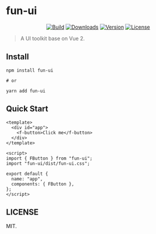 # fun-ui

<p align="center">
  <a href="https://www.npmjs.com/package/fun-ui"><img src="https://img.shields.io/travis/com/hehe1111/fun-ui.svg" alt="Build"></a>
  <a href="https://www.npmjs.com/package/fun-ui"><img src="https://img.shields.io/npm/dm/fun-ui.svg" alt="Downloads"></a>
  <a href="https://www.npmjs.com/package/fun-ui"><img src="https://img.shields.io/npm/v/fun-ui.svg" alt="Version"></a>
  <a href="https://www.npmjs.com/package/fun-ui"><img src="https://img.shields.io/github/license/hehe1111/fun-ui.svg" alt="License"></a>
</p>

> A UI toolkit base on Vue 2.

## Install

```shell
npm install fun-ui

# or

yarn add fun-ui
```

## Quick Start

```vue
<template>
  <div id="app">
    <f-button>Click me</f-button>
  </div>
</template>

<script>
import { FButton } from "fun-ui";
import "fun-ui/dist/fun-ui.css";

export default {
  name: "app",
  components: { FButton },
};
</script>
```

## LICENSE

MIT.

